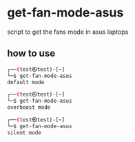# get-fan-mode-asus
script to get the fans mode in asus laptops


## how to use

```bash
┌──(test㉿test)-[~]
└─$ get-fan-mode-asus 
default mode
```

              
```bash
┌──(test㉿test)-[~]
└─$ get-fan-mode-asus 
overboost mode
```



```bash
┌──(test㉿test)-[~]
└─$ get-fan-mode-asus 
silent mode
```
